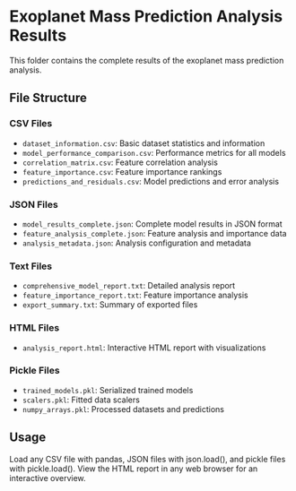 # Exoplanet Mass Prediction Analysis Results

This folder contains the complete results of the exoplanet mass prediction analysis.

## File Structure

### CSV Files
- `dataset_information.csv`: Basic dataset statistics and information
- `model_performance_comparison.csv`: Performance metrics for all models
- `correlation_matrix.csv`: Feature correlation analysis
- `feature_importance.csv`: Feature importance rankings
- `predictions_and_residuals.csv`: Model predictions and error analysis

### JSON Files
- `model_results_complete.json`: Complete model results in JSON format
- `feature_analysis_complete.json`: Feature analysis and importance data
- `analysis_metadata.json`: Analysis configuration and metadata

### Text Files
- `comprehensive_model_report.txt`: Detailed analysis report
- `feature_importance_report.txt`: Feature importance analysis
- `export_summary.txt`: Summary of exported files

### HTML Files
- `analysis_report.html`: Interactive HTML report with visualizations

### Pickle Files
- `trained_models.pkl`: Serialized trained models
- `scalers.pkl`: Fitted data scalers
- `numpy_arrays.pkl`: Processed datasets and predictions

## Usage
Load any CSV file with pandas, JSON files with json.load(), and pickle files with pickle.load().
View the HTML report in any web browser for an interactive overview.
